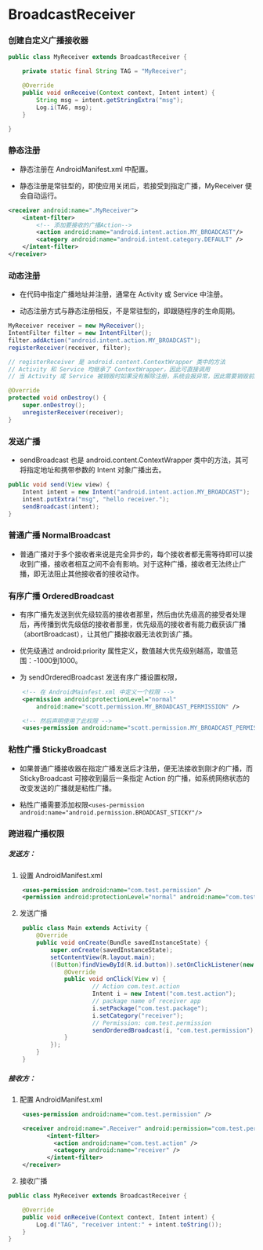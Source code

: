 BroadcastReceiver
===

### 创建自定义广播接收器

```java
public class MyReceiver extends BroadcastReceiver {

    private static final String TAG = "MyReceiver";

    @Override
    public void onReceive(Context context, Intent intent) {
        String msg = intent.getStringExtra("msg");
        Log.i(TAG, msg);
    }

}

```

### 静态注册
- 静态注册在 AndroidManifest.xml 中配置。

- 静态注册是常驻型的，即使应用关闭后，若接受到指定广播，MyReceiver 便会自动运行。

```xml
<receiver android:name=".MyReceiver">
    <intent-filter>
        <!-- 添加要接收的广播Action-->
        <action android:name="android.intent.action.MY_BROADCAST"/>
        <category android:name="android.intent.category.DEFAULT" />
    </intent-filter>
</receiver>
```

### 动态注册

- 在代码中指定广播地址并注册，通常在 Activity 或 Service 中注册。

- 动态注册方式与静态注册相反，不是常驻型的，即跟随程序的生命周期。

```java
MyReceiver receiver = new MyReceiver();
IntentFilter filter = new IntentFilter();
filter.addAction("android.intent.action.MY_BROADCAST");
registerReceiver(receiver, filter);

// registerReceiver 是 android.content.ContextWrapper 类中的方法
// Activity 和 Service 均继承了 ContextWrapper，因此可直接调用
// 当 Activity 或 Service 被销毁时如果没有解除注册，系统会报异常，因此需要销毁前解除注册

@Override
protected void onDestroy() {
    super.onDestroy();
    unregisterReceiver(receiver);
}
```

### 发送广播

- sendBroadcast 也是 android.content.ContextWrapper 类中的方法，其可将指定地址和携带参数的 Intent 对象广播出去。
```java
public void send(View view) {
    Intent intent = new Intent("android.intent.action.MY_BROADCAST");
    intent.putExtra("msg", "hello receiver.");
    sendBroadcast(intent);
}
```

### 普通广播 NormalBroadcast

- 普通广播对于多个接收者来说是完全异步的，每个接收者都无需等待即可以接收到广播，接收者相互之间不会有影响。对于这种广播，接收者无法终止广播，即无法阻止其他接收者的接收动作。

### 有序广播 OrderedBroadcast

- 有序广播先发送到优先级较高的接收者那里，然后由优先级高的接受者处理后，再传播到优先级低的接收者那里，优先级高的接收者有能力截获该广播（abortBroadcast），让其他广播接收器无法收到该广播。

- 优先级通过 android:priority 属性定义，数值越大优先级别越高，取值范围：-1000到1000。

- 为 sendOrderedBroadcast 发送有序广播设置权限，

```xml
    <!-- 在 AndroidMainfest.xml 中定义一个权限 -->
    <permission android:protectionLevel="normal"
        android:name="scott.permission.MY_BROADCAST_PERMISSION" />

    <!-- 然后声明使用了此权限 -->
    <uses-permission android:name="scott.permission.MY_BROADCAST_PERMISSION" />

```

### 粘性广播 StickyBroadcast

- 如果普通广播接收器在指定广播发送后才注册，便无法接收到刚才的广播，而 StickyBroadcast 可接收到最后一条指定 Action 的广播，如系统网络状态的改变发送的广播就是粘性广播。

- 粘性广播需要添加权限`<uses-permission android:name="android.permission.BROADCAST_STICKY"/>`


### 跨进程广播权限

##### 发送方：

1. 设置 AndroidManifest.xml

```xml
    <uses-permission android:name="com.test.permission" />
    <permission android:protectionLevel="normal" android:name="com.test.permission" />
```

2. 发送广播

```java
    public class Main extends Activity {
        @Override
        public void onCreate(Bundle savedInstanceState) {
            super.onCreate(savedInstanceState);
            setContentView(R.layout.main);
            ((Button)findViewById(R.id.button)).setOnClickListener(new View.OnClickListener() {
                @Override
                public void onClick(View v) {
                        // Action com.test.action
                        Intent i = new Intent("com.test.action");
                        // package name of receiver app
                        i.setPackage("com.test.package");
                        i.setCategory("receiver");
                        // Permission: com.test.permission
                        sendOrderedBroadcast(i, "com.test.permission");
                }  
            });  
        }  
    }  
```

##### 接收方：

1. 配置 AndroidManifest.xml

```xml
    <uses-permission android:name="com.test.permission" />

    <receiver android:name=".Receiver" android:permission="com.test.permission">
           <intent-filter>
             <action android:name="com.test.action" />
             <category android:name="receiver" />
           </intent-filter>
    </receiver>

```

2. 接收广播

```java
public class MyReceiver extends BroadcastReceiver {

    @Override
    public void onReceive(Context context, Intent intent) {
        Log.d("TAG", "receiver intent:" + intent.toString());
    }
}  
```
